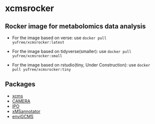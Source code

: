 # xcmsrocker

## Rocker image for metabolomics data analysis

- For the image based on verse: use `docker pull yufree/xcmsrocker:latest`

- For the image based on tidyverse(smaller): use `docker pull yufree/xcmsrocker:small`

- For the image based on rstudio(tiny, Under Construction): use `docker pull yufree/xcmsrocker:tiny`

## Packages

- [xcms](https://bioconductor.org/packages/release/bioc/html/xcms.html)
- [CAMERA](https://bioconductor.org/packages/release/bioc/html/CAMERA.html)
- [IPO](https://bioconductor.org/packages/release/bioc/html/IPO.html)
- [xMSannotator](http://pubs.acs.org/doi/abs/10.1021/acs.analchem.6b01214)
- [enviGCMS](https://cran.r-project.org/web/packages/enviGCMS/index.html)
